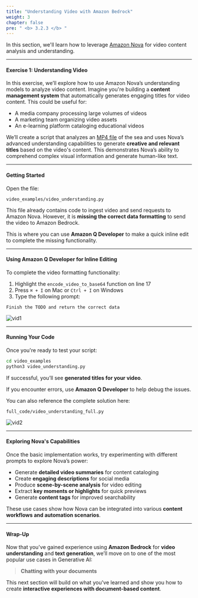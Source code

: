 ```yaml
---
title: "Understanding Video with Amazon Bedrock"
weight: 3
chapter: false
pre: " <b> 3.2.3 </b> "
---
```


In this section, we'll learn how to leverage [Amazon Nova](https://aws.amazon.com/ai/generative-ai/nova/) for video content analysis and understanding.

---

####  Exercise 1: Understanding Video

In this exercise, we’ll explore how to use Amazon Nova’s understanding models to analyze video content. Imagine you're building a **content management system** that automatically generates engaging titles for video content. This could be useful for:

- A media company processing large volumes of videos  
- A marketing team organizing video assets  
- An e-learning platform cataloging educational videos  

We’ll create a script that analyzes an [MP4 file](https://d2908q01vomqb2.cloudfront.net/artifacts/AWSNews/2024/AWSNEWS-1259-nova-pro-input-video.mp4?_=1) of the sea and uses Nova’s advanced understanding capabilities to generate **creative and relevant titles** based on the video's content. This demonstrates Nova’s ability to comprehend complex visual information and generate human-like text.

---

####  Getting Started

Open the file:

```plaintext
video_examples/video_understanding.py
```

This file already contains code to ingest video and send requests to Amazon Nova. However, it is **missing the correct data formatting** to send the video to Amazon Bedrock.

This is where you can use **Amazon Q Developer** to make a quick inline edit to complete the missing functionality.

---

####  Using Amazon Q Developer for Inline Editing

To complete the video formatting functionality:

1. Highlight the `encode_video_to_base64` function on line 17  
2. Press `⌘ + I` on Mac or `Ctrl + I` on Windows  
3. Type the following prompt:

```plaintext
Finish the TODO and return the correct data
```

![vid1](/images/3-module2/vid1.png?width=90pc)

---

#### Running Your Code

Once you're ready to test your script:

```bash
cd video_examples
python3 video_understanding.py
```

If successful, you’ll see **generated titles for your video**.

If you encounter errors, use **Amazon Q Developer** to help debug the issues.

 You can also reference the complete solution here:

```plaintext
full_code/video_understanding_full.py
```

![vid2](/images/3-module2/vid2.png?width=90pc)

---

####  Exploring Nova's Capabilities

Once the basic implementation works, try experimenting with different prompts to explore Nova’s power:

- Generate **detailed video summaries** for content cataloging  
- Create **engaging descriptions** for social media  
- Produce **scene-by-scene analysis** for video editing  
- Extract **key moments or highlights** for quick previews  
- Generate **content tags** for improved searchability  

These use cases show how Nova can be integrated into various **content workflows and automation scenarios**.

---

####  Wrap-Up

Now that you've gained experience using **Amazon Bedrock** for **video understanding** and **text generation**, we’ll move on to one of the most popular use cases in Generative AI:

> **Chatting with your documents** ️

This next section will build on what you've learned and show you how to create **interactive experiences with document-based content**.

